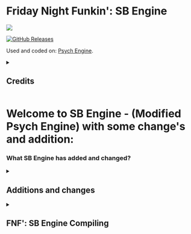 # Friday Night Funkin': SB Engine
![](https://raw.githubusercontent.com/Stefan2008Git/FNF-SB-Engine/main/documents/SB-Engine.png)

[![GitHub Releases](https://img.shields.io/github/downloads/Stefan2008Git/FNF-SB-Engine/total?style=flat-square)](https://github.com/Stefan2008Git/FNF-SB-Engine/releases)

Used and coded on: [Psych Engine](https://gamebanana.com/mods/309789).

<details>
  <summary><h2>Credits</h2></summary>

## SB Engine Credits:
* [Stefan2008](https://www.youtube.com/channel/UC9Nwf21GbaEm_h0Ka9gxZjQ) - Main Programmer
* [Nuryy](https://youtube.com/@Nuury06) - Artist
* [MaysLastPlay](https://www.youtube.com/@MaysLastPlay) - Second Programmer
* [Fearester](https://www.youtube.com/@fearester1282) - Third Programmer

## Psych Engine Credits:
* [Shadow Mario](https://twitter.com/Shadow_Mario_) - Programmer
* [RiverOaken](https://twitter.com/RiverOaken) - Artist
* [bbpanzu](https://twitter.com/bbsub3) - Ex-Programmer
* [SqirraRNG](https://twitter.com/gedehari) - Crash Handler and Base code for Chart Editor's Waveform
* [KadeDev](https://twitter.com/kade0912) - Fixed some cool stuff on Chart Editor and other PRs
* [iFlicky](https://twitter.com/flicky_i) - Composer of Psync and Tea Time, also made the Dialogue Sounds
* [PolybiusProxy](https://twitter.com/polybiusproxy) - .MP4 Video Loader Library (hxCodec)
* [Keoiki](https://twitter.com/Keoiki_) - Note Splash Animations
* [Smokey](https://twitter.com/Smokey_5_) - Sprite Atlas Support
* [Nebula the Zorua](https://twitter.com/Nebula_Zorua) - LUA JIT Fork and some Lua reworks
</details>

# Welcome to SB Engine - (Modified Psych Engine) with some change's and addition: 
### What SB Engine has added and changed?

<details>
  <summary><h2>Additions and changes</h2></summary>

# Changed main menu: 
![](https://raw.githubusercontent.com/Stefan2008Git/FNF-SB-Engine/main/documents/Example_1.png)

# Changed master editor menu:
![](https://raw.githubusercontent.com/Stefan2008Git/FNF-SB-Engine/main/documents/Example_2.png)

# Added accruracy and watermark:
![](https://raw.githubusercontent.com/Stefan2008Git/FNF-SB-Engine/main/documents/Example_3.png)

# Added lua shaders. Here are 2 example's. Note: You need to enable "Shaders on lua" on graphic option's! [Thanks Lizzy Strawberry](https://www.youtube.com/@LizzyStrawberry):
### Bloom effect:
![](https://raw.githubusercontent.com/Stefan2008Git/FNF-SB-Engine/main/documents/Example_4.png)
### Glitch effect:
![](https://raw.githubusercontent.com/Stefan2008Git/FNF-SB-Engine/main/documents/Example_5.png)

# Added GL Render on FPS text:
![](https://raw.githubusercontent.com/Stefan2008Git/FNF-SB-Engine/main/documents/Example_7.png)

# Changed "####" to "Freak":
![](https://raw.githubusercontent.com/Stefan2008Git/FNF-SB-Engine/main/documents/Example_6.png)

## For more changelogs go [here](https://github.com/Stefan2008Git/FNF-SB-Engine/blob/main/CHANGELOG.md)
</details>

<details>
  <summary><h2>FNF': SB Engine Compiling</h2></summary>
  
## For Building and compiling go [here](https://github.com/Stefan2008Git/FNF-SB-Engine/blob/main/COMPILEINSTRUCTION.md)
### Did you finded bugs or issue on engine? Join on [Discord](https://discord.gg/dEf8aK8ygG) server for help!
</details>